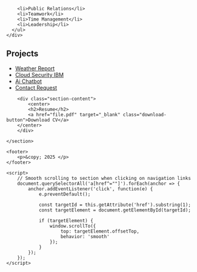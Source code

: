         <li>Public Relations</li>
        <li>Teamwork</li>
        <li>Time Management</li>
        <li>Leadership</li>
      </ul>
    </div>
    
    
  <section id="projects">
    <div class="section-content">
      <h2>Projects</h2>
      <ul>
        <li><a href="weather server.html">Weather Report</a></li>
        <li><a href="#">Cloud Security IBM</a></li>
        <li><a href="#">Ai Chatbot</a></li>
        <li><a href="Contact.html">Contact Request</a>
          </section>
          <section id="resume">

    

        <div class="section-content">
            <center>
            <h2>Resume</h2>
            <a href="file.pdf" target="_blank" class="download-button">Download CV</a>
        </center>
        </div>
        
    </section>

    <footer>
        <p>&copy; 2025 </p>
    </footer>

    <script>
        // Smooth scrolling to section when clicking on navigation links
        document.querySelectorAll('a[href^=""]').forEach(anchor => {
            anchor.addEventListener('click', function(e) {
                e.preventDefault();

                const targetId = this.getAttribute('href').substring(1);
                const targetElement = document.getElementById(targetId);

                if (targetElement) {
                    window.scrollTo({
                        top: targetElement.offsetTop,
                        behavior: 'smooth'
                    });
                }
            });
        });
    </script>
</body>
</html>
